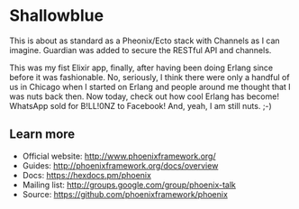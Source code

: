 # Shallowblue

This is about as standard as a Pheonix/Ecto stack with Channels as I can imagine.  Guardian was added to secure the RESTful API and channels.

This was my fist Elixir app, finally, after having been doing Erlang since before it was fashionable.  No, seriously, I think there were only a handful of us in Chicago when I started on Erlang and people around me thought that I was nuts back then.  Now today, check out how cool Erlang has become!  WhatsApp sold for B!LL!0NZ to Facebook!  And, yeah, I am still nuts.  ;-) 

## Learn more

  * Official website: http://www.phoenixframework.org/
  * Guides: http://phoenixframework.org/docs/overview
  * Docs: https://hexdocs.pm/phoenix
  * Mailing list: http://groups.google.com/group/phoenix-talk
  * Source: https://github.com/phoenixframework/phoenix
